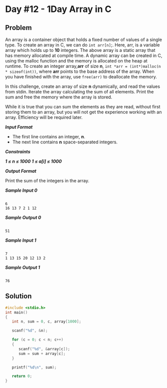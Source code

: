 # Day #12 - 1Day Array in C
## Problem

An array is a container object that holds a fixed number of values of a single type. To create an array in C, we can do `int arr[n]`;. Here, arr, is a variable array which holds up to **10** integers. The above array is a static array that has memory allocated at compile time. A dynamic array can be created in C, using the malloc function and the memory is allocated on the heap at runtime. To create an integer array,**arr**  of size **n**, `int *arr = (int*)malloc(n * sizeof(int))`, where **arr** points to the base address of the array. When you have finished with the array, use `free(arr)` to deallocate the memory.

In this challenge, create an array of size **n** dynamically, and read the values from stdin. Iterate the array calculating the sum of all elements. Print the sum and free the memory where the array is stored.

While it is true that you can sum the elements as they are read, without first storing them to an array, but you will not get the experience working with an array. Efficiency will be required later.

***Input Format***

+ The first line contains an integer, **n**.
+ The next line contains **n** space-separated integers.

***Constraints***

***1 ≤ n ≤ 1000***
***1 ≤ a[i] ≤ 1000***

***Output Format***

Print the sum of the integers in the array.

***Sample Input 0***
```

6
16 13 7 2 1 12

```
***Sample Output 0***
```

51

```
***Sample Input 1***
```

7
1 13 15 20 12 13 2

```
***Sample Output 1***
```

76

```

## Solution
```c
#include <stdio.h>
int main()
{
   int n, sum = 0, c, array[1000];

   scanf("%d", &n);

   for (c = 0; c < n; c++)
   {
      scanf("%d", &array[c]);
      sum = sum + array[c];
   }

   printf("%d\n", sum);

   return 0;
}
```
